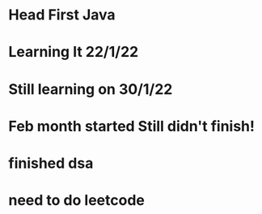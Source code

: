 # Head First Java
# Learning It 22/1/22
# Still learning on 30/1/22
# Feb month started Still didn't finish!
# finished dsa
# need to do leetcode

